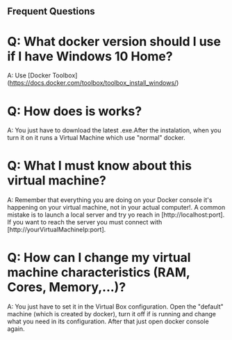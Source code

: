## Frequent Questions

# Q: What docker version should I use if I have Windows 10 Home?
A: Use [Docker Toolbox] (https://docs.docker.com/toolbox/toolbox_install_windows/)

# Q: How does is works?
A: You just have to download the latest .exe.After the instalation, when you turn it on it runs a Virtual Machine which use "normal" docker.

# Q: What I must know about this virtual machine?
A: Remember that everything you are doing on your Docker console it's happening on your virtual machine, not in your actual computer!. A common mistake is to launch a local server and try yo reach in [http://localhost:port]. If you want to reach the server you must connect with [http://yourVirtualMachineIp:port].

# Q: How can I change my virtual machine characteristics (RAM, Cores, Memory,...)?
A: You just have to set it in the Virtual Box configuration. Open the "default" machine (which is created by docker), turn it off if is running and change what you need in its configuration. After that just open docker console again. 
